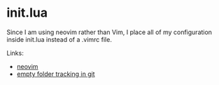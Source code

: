 # init.lua

Since I am using neovim rather than Vim, I place all of my configuration inside init.lua instead of a .vimrc file.

Links:
* [neovim](https://github.com/neovim/neovim)
* [empty folder tracking in git](https://stackoverflow.com/questions/7229885/what-are-the-differences-between-gitignore-and-gitkeep)
